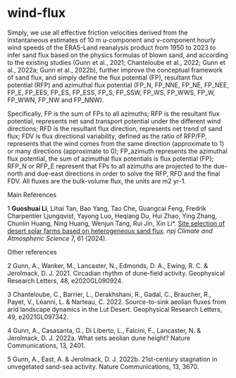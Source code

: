 # wind-flux

Simply, we use all effective friction velocities derived from the instantaneous estimates of 10 m u-component and v-component hourly wind speeds of the ERA5-Land reanalysis product from 1950 to 2023 to infer sand flux based on the physics formulas of blown sand, and according to the existing studies (Gunn et al., 2021; Chanteloube et al., 2022; Gunn et al., 2022a; Gunn et al., 2022b), further improve the conceptual framework of sand flux, and simply define the flux potential (FP), resultant flux potential (RFP) and azimuthal flux potential (FP_N, FP_NNE, FP_NE, FP_NEE, FP_E, FP_EES, FP_ES, FP_ESS, FP_S, FP_SSW, FP_WS, FP_WWS, FP_W, FP_WWN, FP_NW and FP_NNW). 

Specifically, FP is the sum of FPs to all azimuths; RFP is the resultant flux potential, represents net sand transport potential under the different wind directions; RFD is the resultant flux direction, represents net trend of sand flux; FDV is flux directional variability, defined as the ratio of RFP/FP, represents that the wind comes from the same direction (approximate to 1) or many directions (approximate to 0); FP_azimuth represents the azimuthal flux potential, the sum of azimuthal flux potentials is flux potential (FP); RFP_N or RFP_E represent that FPs to all azimuths are projected to the due-north and due-east directions in order to solve the RFP, RFD and the final FDV. All fluxes are the bulk-volume flux, the units are m2 yr-1.


Main References

1 **Guoshuai Li**, Lihai Tan, Bao Yang, Tao Che, Guangcai Feng, Fredrik Charpentier Ljungqvist, Yayong Luo, Heqiang Du, Hui Zhao, Ying Zhang, Chunlin Huang, Ning Huang, Wenjun Tang, Rui Jin, Xin Li*. [Site selection of desert solar farms based on heterogeneous sand flux](https://doi.org/10.1038/s41612-024-00606-4). *npj Climate and Atmospheric Science* 7, 61 (2024).

Other references

2 Gunn, A., Wanker, M., Lancaster, N., Edmonds, D. A., Ewing, R. C. & Jerolmack, D. J. 2021. Circadian rhythm of dune-field activity. Geophysical Research Letters, 48, e2020GL090924.

3 Chanteloube, C., Barrier, L., Derakhshani, R., Gadal, C., Braucher, R., Payet, V., Léanni, L. & Narteau, C. 2022. Source-to-sink aeolian fluxes from arid landscape dynamics in the Lut Desert. Geophysical Research Letters, 49, e2021GL097342. 

4 Gunn, A., Casasanta, G., Di Liberto, L., Falcini, F., Lancaster, N. & Jerolmack, D. J. 2022a. What sets aeolian dune height? Nature Communications, 13, 2401. 

5 Gunn, A., East, A. & Jerolmack, D. J. 2022b. 21st-century stagnation in unvegetated sand-sea activity. Nature Communications, 13, 3670.
